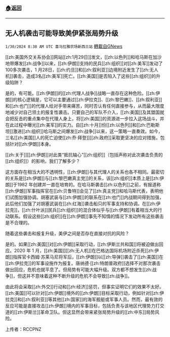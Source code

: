 ###  [:house:返回](README.md)
---


## 无人机袭击可能导致美伊紧张局势升级
`1/30/2024 8:38 AM UTC 喜马拉雅农场新西兰站` [轉載自GNews](https://gnews.org/articles/2265592)

[[zh:美国外交关系协会]]网站[[zh:1月29日]]发文，[[zh:以色列]]和哈马斯在加沙地带爆发[[zh:战争]]以来，[[zh:伊朗]]支持的民兵[[zh:组织]]对[[zh:美军]]发动了100多次袭击，1 月28日，[[zh:约旦]]和[[zh:叙利亚]]边境附近发生了[[zh:无人机]]袭击，造成3名[[zh:美军]]死亡。[[zh:美国]]是否陷入了这些[[zh:组织]]的升级陷阱？ 

是的，有可能。[[zh:伊朗]]的[[zh:代理人战争]]战略一直存在这种危险。[[zh:伊朗]]的核心逻辑是，它可以主要通过[[zh:伊拉克]]、[[zh:黎巴嫩]]、[[zh:叙利亚]]和[[zh:也门]]的代理人给对手带来痛苦，同时否认有任何直接参与，从而最大限度地减少对自己领土的报复性袭击。只要自己的军队不介入，[[zh:美国]]及其盟国就会把反击的重点集中在代理人身上，将[[zh:美国]]的资源进一步拉入这场战斗，并在此过程中曝光[[zh:美军]]的实力。自[[zh:十月]]份[[zh:以色列]]和[[zh:巴勒斯坦]]激进[[zh:组织]]哈马斯之间爆发[[zh:战争]]以来，这一策略一直奏效。如今，三名[[zh:美国]]人的死亡迫使[[zh:乔·拜登]][[zh:政府]]采取更坚决的应对措施，包括针对[[zh:伊朗]]本身。 

[[zh:关于]][[zh:伊朗]]对此类“抵抗轴心”[[zh:组织]]（包括声称对此次袭击负责的[[zh:组织]]）的影响，我们了解多少？ 

这方面存在相当大的不透明性，[[zh:伊朗]]与其代理人的关系也各不相同。最密切的关系是[[zh:伊朗]]与[[zh:黎巴嫩真主党]]的关系，该[[zh:组织]]本质上是[[zh:伊朗]]于1982 年创建并一直在培育的。在哈马斯袭击[[zh:以色列]]之前，有报道称[[zh:伊朗]]军事指挥官在[[zh:贝鲁特]]会见了[[zh:真主党]]和哈马斯代表，表明他们试图加强协调。胡塞武装与[[zh:伊朗]]的联系在[[zh:也门]]内战期间得到加强，此后他们加强了对胡塞武装在[[zh:红海]]袭击船只的军事支持和协调。在[[zh:伊拉克]]，[[zh:什叶派]]民兵[[zh:组织]]的混合体似乎与[[zh:伊朗]]有着相当大的行动联系。假设这些[[zh:组织]]在[[zh:伊朗]]事先不知情的情况下发动所有这些袭击是不合理的。 

随着这些袭击和报复升级，美伊之间是否存在直接对抗的风险？ 

是的。如果[[zh:美国]]对[[zh:伊朗]]采取行动，[[zh:伊斯兰共和国]]将被迫做出回应。2020 年 1 月，[[zh:美国]][[zh:无人机]]在巴格达国际机场附近杀死[[zh:伊朗]]指挥官卡西姆·苏莱马尼将军后，[[zh:伊朗]]以[[zh:导弹]]袭击了[[zh:美国]]在[[zh:伊拉克]]的军事设施作为报复。唐纳德·[[zh:特朗普政府]]选择不对那次袭击做出回应，危机也就平息了。但局势有可能大幅升级。双方都不想发生[[zh:战争]]，但这并不意味着这种不断升级的危机不会导致[[zh:战争]]。 

由此将会采取[[zh:外交]]行动和[[zh:经济]]惩罚，但事实证明它们的效果不太好。[[zh:美国]]可以针对[[zh:伊朗]]境外的[[zh:伊朗]]目标采取行动，例如针对[[zh:伊拉克]]和[[zh:叙利亚]]等其他[[zh:国家]]的海军舰艇或军事人员。然而，最有效的反应可能是直接攻击[[zh:伊朗]]境内的军事目标，包括负责与该地区代理势力打交道的[[zh:伊斯兰]]革命卫队。但这显然会带来紧张局势升级的[[zh:中东]]局势风险。

上传者：RCCPNZ
